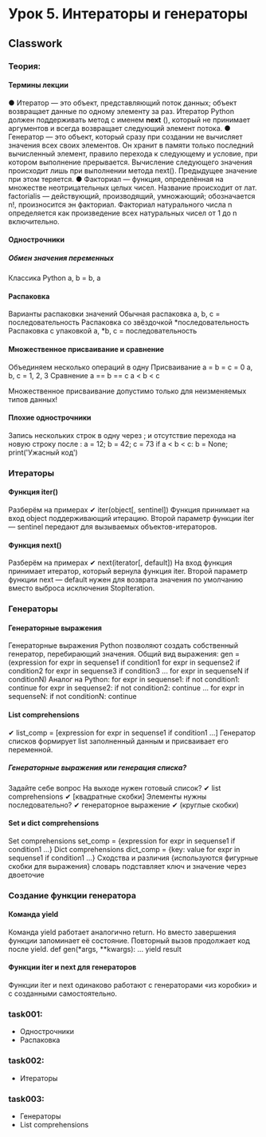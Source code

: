 # Урок 5. Интераторы и генераторы

## Classwork

### Теория:

#### Термины лекции

● Итератор — это объект, представляющий поток данных; объект возвращает
данные по одному элементу за раз. Итератор Python должен поддерживать
метод с именем __next__ (), который не принимает аргументов и всегда
возвращает следующий элемент потока.
● Генератор — это объект, который сразу при создании не вычисляет значения
всех своих элементов. Он хранит в памяти только последний вычисленный
элемент, правило перехода к следующему и условие, при котором
выполнение прерывается. Вычисление следующего значения происходит
лишь при выполнении метода next(). Предыдущее значение при этом
теряется.
● Факториал — функция, определённая на множестве неотрицательных целых
чисел. Название происходит от лат. factorialis — действующий, производящий,
умножающий; обозначается n!, произносится эн факториал. Факториал
натурального числа n определяется как произведение всех натуральных
чисел от 1 до n включительно.

#### Однострочники

##### Обмен значения переменных

Классика Python
a, b = b, a

#### Распаковка

Варианты распаковки значений
Обычная распаковка
a, b, c =
последовательность
Распаковка со звёздочкой
*последовательность
Распаковка с упаковкой
a, *b, c =
последовательность

#### Множественное присваивание и сравнение

Объединяем несколько операций в одну
Присваивание
a = b = c = 0
a, b, c = 1, 2, 3
Сравнение
a == b == c
a < b < c

Множественное присваивание допустимо только для неизменяемых типов данных!

#### Плохие однострочники

Запись нескольких строк в одну через ; и отсутствие перехода на новую строку после :
a = 12; b = 42; c = 73
if a < b < c: b = None; print('Ужасный код')

### Итераторы

#### Функция iter()

Разберём на примерах
✔ iter(object[, sentinel])
Функция принимает на вход object поддерживающий
итерацию. Второй параметр функции iter — sentinel
передают для вызываемых объектов-итераторов.

#### Функция next()

Разберём на примерах
✔ next(iterator[, default])
На вход функция принимает итератор,
который вернула функция iter.
Второй параметр функции next — default
нужен для возврата значения по умолчанию
вместо выброса исключения StopIteration.

### Генераторы

#### Генераторные выражения

Генераторные выражения Python позволяют создать собственный генератор, перебирающий значения.
Общий вид выражения:
gen = (expression for expr in sequense1 if
condition1
for expr in sequense2 if condition2
for expr in sequense3 if condition3
...
for expr in sequenseN if conditionN)
Аналог на Python:
for expr in sequense1:
if not condition1:
continue
for expr in sequense2:
if not condition2:
continue
...
for expr in sequenseN:
if not conditionN:
continue

#### List comprehensions

✔ list_comp = [expression for expr in
sequense1 if condition1 ...]
Генератор списков формирует list заполненный
данным и присваивает его переменной.

##### Генераторные выражения или генерация списка?

Задайте себе вопрос
На выходе нужен готовый список?
✔ list comprehensions
✔ [квадратные скобки]
Элементы нужны последовательно?
✔ генераторное выражение
✔ (круглые скобки)

#### Set и dict comprehensions

Set comprehensions
set_comp = {expression for expr in sequense1 if condition1 …}
Dict comprehensions
dict_comp = {key: value for expr in sequense1 if condition1 …}
Сходства и различия
{используются фигурные скобки для выражения}
словарь подставляет ключ и значение через двоеточие

### Создание функции генератора

#### Команда yield

Команда yield работает аналогично return.
Но вместо завершения функции запоминает её состояние.
Повторный вызов продолжает код после yield.
def gen(*args, **kwargs):
...
yield result

#### Функции iter и next для генераторов

Функции iter и next одинаково работают с генераторами
«из коробки» и с созданными самостоятельно.
### task001:

- Однострочники
- Распаковка

### task002:

- Итераторы

### task003:

- Генераторы
- List comprehensions